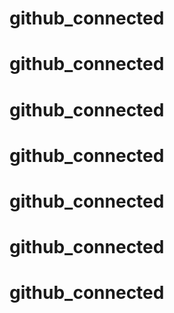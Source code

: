 # github_connected
# github_connected
# github_connected
# github_connected
# github_connected
# github_connected
# github_connected
